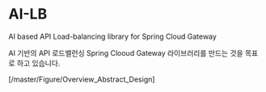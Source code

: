 # AI-LB
AI based API Load-balancing library for Spring Cloud Gateway

AI 기반의 API 로드밸런싱 Spring Clooud Gateway 라이브러리를 만드는 것을 목표로 하고 있습니다. 


[/master/Figure/Overview_Abstract_Design]
